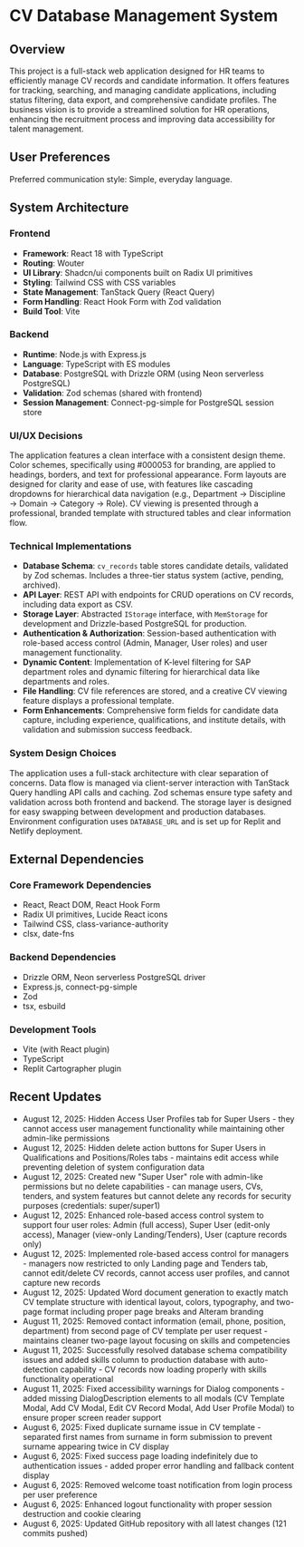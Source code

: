 # CV Database Management System

## Overview
This project is a full-stack web application designed for HR teams to efficiently manage CV records and candidate information. It offers features for tracking, searching, and managing candidate applications, including status filtering, data export, and comprehensive candidate profiles. The business vision is to provide a streamlined solution for HR operations, enhancing the recruitment process and improving data accessibility for talent management.

## User Preferences
Preferred communication style: Simple, everyday language.

## System Architecture

### Frontend
- **Framework**: React 18 with TypeScript
- **Routing**: Wouter
- **UI Library**: Shadcn/ui components built on Radix UI primitives
- **Styling**: Tailwind CSS with CSS variables
- **State Management**: TanStack Query (React Query)
- **Form Handling**: React Hook Form with Zod validation
- **Build Tool**: Vite

### Backend
- **Runtime**: Node.js with Express.js
- **Language**: TypeScript with ES modules
- **Database**: PostgreSQL with Drizzle ORM (using Neon serverless PostgreSQL)
- **Validation**: Zod schemas (shared with frontend)
- **Session Management**: Connect-pg-simple for PostgreSQL session store

### UI/UX Decisions
The application features a clean interface with a consistent design theme. Color schemes, specifically using #000053 for branding, are applied to headings, borders, and text for professional appearance. Form layouts are designed for clarity and ease of use, with features like cascading dropdowns for hierarchical data navigation (e.g., Department → Discipline → Domain → Category → Role). CV viewing is presented through a professional, branded template with structured tables and clear information flow.

### Technical Implementations
- **Database Schema**: `cv_records` table stores candidate details, validated by Zod schemas. Includes a three-tier status system (active, pending, archived).
- **API Layer**: REST API with endpoints for CRUD operations on CV records, including data export as CSV.
- **Storage Layer**: Abstracted `IStorage` interface, with `MemStorage` for development and Drizzle-based PostgreSQL for production.
- **Authentication & Authorization**: Session-based authentication with role-based access control (Admin, Manager, User roles) and user management functionality.
- **Dynamic Content**: Implementation of K-level filtering for SAP department roles and dynamic filtering for hierarchical data like departments and roles.
- **File Handling**: CV file references are stored, and a creative CV viewing feature displays a professional template.
- **Form Enhancements**: Comprehensive form fields for candidate data capture, including experience, qualifications, and institute details, with validation and submission success feedback.

### System Design Choices
The application uses a full-stack architecture with clear separation of concerns. Data flow is managed via client-server interaction with TanStack Query handling API calls and caching. Zod schemas ensure type safety and validation across both frontend and backend. The storage layer is designed for easy swapping between development and production databases. Environment configuration uses `DATABASE_URL` and is set up for Replit and Netlify deployment.

## External Dependencies

### Core Framework Dependencies
- React, React DOM, React Hook Form
- Radix UI primitives, Lucide React icons
- Tailwind CSS, class-variance-authority
- clsx, date-fns

### Backend Dependencies
- Drizzle ORM, Neon serverless PostgreSQL driver
- Express.js, connect-pg-simple
- Zod
- tsx, esbuild

### Development Tools
- Vite (with React plugin)
- TypeScript
- Replit Cartographer plugin

## Recent Updates
- August 12, 2025: Hidden Access User Profiles tab for Super Users - they cannot access user management functionality while maintaining other admin-like permissions
- August 12, 2025: Hidden delete action buttons for Super Users in Qualifications and Positions/Roles tabs - maintains edit access while preventing deletion of system configuration data
- August 12, 2025: Created new "Super User" role with admin-like permissions but no delete capabilities - can manage users, CVs, tenders, and system features but cannot delete any records for security purposes (credentials: super/super1)
- August 12, 2025: Enhanced role-based access control system to support four user roles: Admin (full access), Super User (edit-only access), Manager (view-only Landing/Tenders), User (capture records only)
- August 12, 2025: Implemented role-based access control for managers - managers now restricted to only Landing page and Tenders tab, cannot edit/delete CV records, cannot access user profiles, and cannot capture new records
- August 12, 2025: Updated Word document generation to exactly match CV template structure with identical layout, colors, typography, and two-page format including proper page breaks and Alteram branding
- August 11, 2025: Removed contact information (email, phone, position, department) from second page of CV template per user request - maintains cleaner two-page layout focusing on skills and competencies
- August 11, 2025: Successfully resolved database schema compatibility issues and added skills column to production database with auto-detection capability - CV records now loading properly with skills functionality operational
- August 11, 2025: Fixed accessibility warnings for Dialog components - added missing DialogDescription elements to all modals (CV Template Modal, Add CV Modal, Edit CV Record Modal, Add User Profile Modal) to ensure proper screen reader support
- August 6, 2025: Fixed duplicate surname issue in CV template - separated first names from surname in form submission to prevent surname appearing twice in CV display
- August 6, 2025: Fixed success page loading indefinitely due to authentication issues - added proper error handling and fallback content display
- August 6, 2025: Removed welcome toast notification from login process per user preference
- August 6, 2025: Enhanced logout functionality with proper session destruction and cookie clearing
- August 6, 2025: Updated GitHub repository with all latest changes (121 commits pushed)